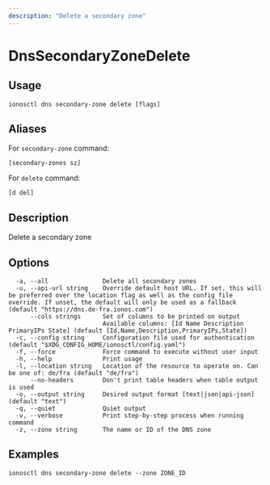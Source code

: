```yaml
---
description: "Delete a secondary zone"
---
```


# DnsSecondaryZoneDelete

## Usage

```text
ionosctl dns secondary-zone delete [flags]
```

## Aliases

For `secondary-zone` command:

```text
[secondary-zones sz]
```

For `delete` command:

```text
[d del]
```

## Description

Delete a secondary zone

## Options

```text
  -a, --all               Delete all secondary zones
  -u, --api-url string    Override default host URL. If set, this will be preferred over the location flag as well as the config file override. If unset, the default will only be used as a fallback (default "https://dns.de-fra.ionos.com")
      --cols strings      Set of columns to be printed on output 
                          Available columns: [Id Name Description PrimaryIPs State] (default [Id,Name,Description,PrimaryIPs,State])
  -c, --config string     Configuration file used for authentication (default "$XDG_CONFIG_HOME/ionosctl/config.yaml")
  -f, --force             Force command to execute without user input
  -h, --help              Print usage
  -l, --location string   Location of the resource to operate on. Can be one of: de/fra (default "de/fra")
      --no-headers        Don't print table headers when table output is used
  -o, --output string     Desired output format [text|json|api-json] (default "text")
  -q, --quiet             Quiet output
  -v, --verbose           Print step-by-step process when running command
  -z, --zone string       The name or ID of the DNS zone
```

## Examples

```text
ionosctl dns secondary-zone delete --zone ZONE_ID
```

